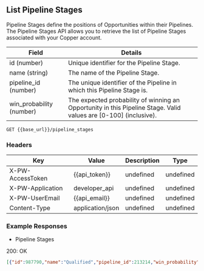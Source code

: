 ## List Pipeline Stages

Pipeline Stages define the positions of Opportunities within their Pipelines. The Pipeline Stages API allows you to retrieve the list of Pipeline Stages associated with your Copper account.


|          Field           |                                                     Details                                                      |
| ------------------------ | ---------------------------------------------------------------------------------------------------------------- |
| id (number)              | Unique identifier for the Pipeline Stage.                                                                        |
| name (string)            | The name of the Pipeline Stage.                                                                                  |
| pipeline_id (number)     | The unique identifier of the Pipeline in which this Pipeline Stage is.                                           |
| win_probability (number) | The expected probability of winning an Opportunity in this Pipeline Stage. Valid values are [0-100] (inclusive). |

```GET {{base_url}}/pipeline_stages```

### Headers

Key | Value | Description | Type
--- | --- | --- | ---
X-PW-AccessToken | {{api_token}} | undefined | undefined
X-PW-Application | developer_api | undefined | undefined
X-PW-UserEmail | {{api_email}} | undefined | undefined
Content-Type | application/json | undefined | undefined
### Example Responses

- Pipeline Stages

200: OK
```json
[{"id":987790,"name":"Qualified","pipeline_id":213214,"win_probability":5},{"id":987791,"name":"Follow-up","pipeline_id":213214,"win_probability":10},{"id":987792,"name":"Presentation","pipeline_id":213214,"win_probability":20},{"id":987793,"name":"Contract Sent","pipeline_id":213214,"win_probability":40},{"id":987794,"name":"Negotiation","pipeline_id":213214,"win_probability":80},{"id":987795,"name":"First Meeting","pipeline_id":213215,"win_probability":10},{"id":987796,"name":"Partner Meeting","pipeline_id":213215,"win_probability":25},{"id":987797,"name":"Negotiation","pipeline_id":213215,"win_probability":50},{"id":987798,"name":"Term Sheet","pipeline_id":213215,"win_probability":75}]
```